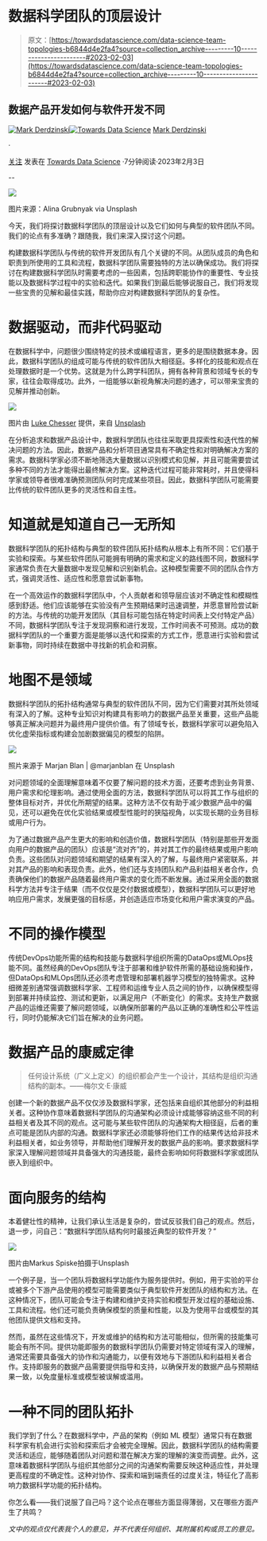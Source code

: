 # 数据科学团队的顶层设计

> 原文：[https://towardsdatascience.com/data-science-team-topologies-b6844d4e2fa4?source=collection_archive---------10-----------------------#2023-02-03](https://towardsdatascience.com/data-science-team-topologies-b6844d4e2fa4?source=collection_archive---------10-----------------------#2023-02-03)

## 数据产品开发如何与软件开发不同

[](https://medium.com/@mark.derdzinski?source=post_page-----b6844d4e2fa4--------------------------------)[![Mark Derdzinski](../Images/1143721ac21b9fddcc37abaea727469a.png)](https://medium.com/@mark.derdzinski?source=post_page-----b6844d4e2fa4--------------------------------)[](https://towardsdatascience.com/?source=post_page-----b6844d4e2fa4--------------------------------)[![Towards Data Science](../Images/a6ff2676ffcc0c7aad8aaf1d79379785.png)](https://towardsdatascience.com/?source=post_page-----b6844d4e2fa4--------------------------------) [Mark Derdzinski](https://medium.com/@mark.derdzinski?source=post_page-----b6844d4e2fa4--------------------------------)

·

[关注](https://medium.com/m/signin?actionUrl=https%3A%2F%2Fmedium.com%2F_%2Fsubscribe%2Fuser%2Fd35cff0c0373&operation=register&redirect=https%3A%2F%2Ftowardsdatascience.com%2Fdata-science-team-topologies-b6844d4e2fa4&user=Mark+Derdzinski&userId=d35cff0c0373&source=post_page-d35cff0c0373----b6844d4e2fa4---------------------post_header-----------) 发表在 [Towards Data Science](https://towardsdatascience.com/?source=post_page-----b6844d4e2fa4--------------------------------) ·7分钟阅读·2023年2月3日[](https://medium.com/m/signin?actionUrl=https%3A%2F%2Fmedium.com%2F_%2Fvote%2Ftowards-data-science%2Fb6844d4e2fa4&operation=register&redirect=https%3A%2F%2Ftowardsdatascience.com%2Fdata-science-team-topologies-b6844d4e2fa4&user=Mark+Derdzinski&userId=d35cff0c0373&source=-----b6844d4e2fa4---------------------clap_footer-----------)

--

[](https://medium.com/m/signin?actionUrl=https%3A%2F%2Fmedium.com%2F_%2Fbookmark%2Fp%2Fb6844d4e2fa4&operation=register&redirect=https%3A%2F%2Ftowardsdatascience.com%2Fdata-science-team-topologies-b6844d4e2fa4&source=-----b6844d4e2fa4---------------------bookmark_footer-----------)![](../Images/7700f36e819c96f727a2ded18a8aa02c.png)

图片来源：Alina Grubnyak via Unsplash

今天，我们将探讨数据科学团队的顶层设计以及它们如何与典型的软件团队不同。我们的论点有多准确？跟随我，我们来深入探讨这个问题。

构建数据科学团队与传统的软件开发团队有几个关键的不同。从团队成员的角色和职责到所使用的工具和流程，数据科学团队需要独特的方法以确保成功。我们将探讨在构建数据科学团队时需要考虑的一些因素，包括跨职能协作的重要性、专业技能以及数据科学过程中的实验和迭代。如果我们到最后能够说服自己，我们将发现一些宝贵的见解和最佳实践，帮助你应对构建数据科学团队的复杂性。

# 数据驱动，而非代码驱动

在数据科学中，问题很少围绕特定的技术或编程语言，更多的是围绕数据本身。因此，数据科学团队的组成可能与传统的软件团队大相径庭。多样化的技能和观点在处理数据时是一个优势。这就是为什么跨学科团队，拥有各种背景和领域专长的专家，往往会取得成功。此外，一组能够以新视角解决问题的通才，可以带来宝贵的见解并推动创新。

![](../Images/be4102977eb549181a47e034a3da8339.png)

图片由 [Luke Chesser](https://unsplash.com/@lukechesser?utm_source=medium&utm_medium=referral) 提供，来自 [Unsplash](https://unsplash.com/?utm_source=medium&utm_medium=referral)

在分析追求和数据产品设计中，数据科学团队也往往采取更具探索性和迭代性的解决问题的方法。因此，数据产品和分析项目通常具有不确定性和对明确解决方案的需求。数据科学家必须不断地筛选大量数据以识别模式和见解，并且可能需要尝试多种不同的方法才能得出最终解决方案。这种迭代过程可能非常耗时，并且使得科学家或领导者很难准确预测团队何时完成某些项目。因此，数据科学团队可能需要比传统的软件团队更多的灵活性和自主性。

# 知道就是知道自己一无所知

数据科学团队的拓扑结构与典型的软件团队拓扑结构从根本上有所不同：它们基于实验和探索。与某些软件团队可能拥有明确的需求和定义的路线图不同，数据科学家通常负责在大量数据中发现见解和识别新机会。这种模型需要不同的团队合作方式，强调灵活性、适应性和愿意尝试新事物。

在一个高效运作的数据科学团队中，个人贡献者和领导层应该对不确定性和模糊性感到舒适。他们应该能够在实验没有产生预期结果时迅速调整，并愿意冒险尝试新的方法。与传统的功能开发团队（其目标可能包括在特定时间表上交付特定产品）不同，数据科学团队专注于发现洞察和进行发现，工作时间表不可预测。成功的数据科学团队的一个重要方面是能够以迭代和探索的方式工作，愿意进行实验和尝试新事物，同时持续在数据中寻找新的机会和洞察。

# 地图不是领域

数据科学团队的拓扑结构通常与典型的软件团队不同，因为它们需要对其所处领域有深入的了解。这种专业知识对构建具有影响力的数据产品至关重要，这些产品能够真正解决问题并为最终用户提供价值。有了领域专长，数据科学家可以避免陷入优化虚荣指标或构建会加剧数据偏见的模型的陷阱。

![](../Images/a78ec154d0e4af0654a3ba4107c23e3c.png)

照片来源于 Marjan Blan | @marjanblan 在 Unsplash

对问题领域的全面理解意味着不仅要了解问题的技术方面，还要考虑到业务背景、用户需求和伦理影响。通过使用全面的方法，数据科学团队可以将其工作与组织的整体目标对齐，并优化所期望的结果。这种方法不仅有助于减少数据产品中的偏见，还可以避免在优化实验结果或模型性能时的狭隘视角，以实现长期的业务目标或用户行为。

为了通过数据产品产生更大的影响和创造价值，数据科学团队（特别是那些开发面向用户的数据产品的团队）应该是“流对齐”的，并对其工作的最终结果或用户影响负责。这些团队对问题领域和期望的结果有深入的了解，与最终用户紧密联系，并对其产品的影响和表现负责。此外，他们还与支持团队和产品利益相关者合作，负责确保他们的数据产品随着最终用户需求的变化而不断发展。通过采用全面的数据科学方法并专注于结果（而不仅仅是交付数据或模型），数据科学团队可以更好地响应用户需求，发展更强的目标感，并创造适应市场变化和用户需求演变的产品。

# 不同的操作模型

传统DevOps功能所需的结构和技能与数据科学组织所需的DataOps或MLOps技能不同。虽然经典的DevOps团队专注于部署和维护软件所需的基础设施和操作，但DataOps和MLOps团队还必须考虑管理和部署机器学习模型的独特需求。这种细微差别通常强调数据科学家、工程师和运维专业人员之间的协作，以确保模型得到部署并持续监控、测试和更新，以满足用户（不断变化）的需求。支持生产数据产品的运维还需要了解问题领域，以确保所部署的产品以正确的准确性和公平性运行，同时仍能解决它们旨在解决的业务问题。

# 数据产品的康威定律

> 任何设计系统（广义上定义）的组织都会产生一个设计，其结构是组织沟通结构的副本。——梅尔文·E·康威

创建一个新的数据产品不仅仅涉及数据科学家，还包括来自组织其他部分的利益相关者。这种协作意味着数据科学团队的沟通架构必须设计成能够容纳这些不同的利益相关者及其不同的观点。这可能与某些软件团队的沟通架构大相径庭，后者的重点可能是团队内部的沟通。数据科学家还必须能够将他们工作的结果传达给非技术利益相关者，如业务领导，并帮助他们理解开发的数据产品的影响。要求数据科学家深入理解问题领域并具备强大的沟通技能，最终会影响如何将数据科学家或团队嵌入到组织中。

# 面向服务的结构

本着健壮性的精神，让我们承认生活是复杂的，尝试反驳我们自己的观点。然后，退一步，问自己：“数据科学团队结构何时最接近典型的软件开发？”

![](../Images/191fdb773a606e16f91cced9281a03b3.png)

图片由Markus Spiske拍摄于Unsplash

一个例子是，当一个团队将数据科学功能作为服务提供时。例如，用于实验的平台或被多个下游产品使用的模型可能需要类似于典型软件开发团队的结构和方法。在这种情况下，团队可能会专注于构建和维护支持实验和模型开发过程的基础设施、工具和流程。他们还可能负责确保模型的质量和性能，以及为使用平台或模型的其他团队提供文档和支持。

然而，虽然在这些情况下，开发或维护的结构和方法可能相似，但所需的技能集可能会有所不同。提供功能即服务的数据科学团队仍需要对特定领域有深入的理解，通常还需要具备强大的协作和沟通能力，以便有效地与下游团队和利益相关者合作。支持即服务的数据产品需要提供指导和支持，以确保开发的数据产品与预期结果一致，以免度量标准或模型被误解或滥用。

# 一种不同的团队拓扑

我们学到了什么？在数据科学中，产品的架构（例如 ML 模型）通常只有在数据科学家有机会进行实验和探索后才会被完全理解。因此，数据科学团队的结构需要灵活和适应，能够随着团队对问题和潜在解决方案的理解的演变而调整。此外，这意味着数据科学团队与组织其他部分之间的沟通架构需要反映这种适应性，并处理更高程度的不确定性。这种对协作、探索和端到端责任的过度关注，特征化了高影响力数据科学功能的拓扑结构。

你怎么看——我们说服了自己吗？这个论点在哪些方面显得薄弱，又在哪些方面产生了共鸣？

*文中的观点仅代表我个人的意见，并不代表任何组织、其附属机构或员工的意见。*
